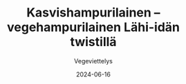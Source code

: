 ---
title: "Kasvishampurilainen  – vegehampurilainen Lähi-idän twistillä"
image: "https://vegaanibotti.lauravuo.me/2024/06/2024-06-16_small.png"
date: 2024-06-16
receipt_url: "https://vegeviettelys.fi/kasvishampurilainen-vegehampurilainen/"
author: "Vegeviettelys"
---